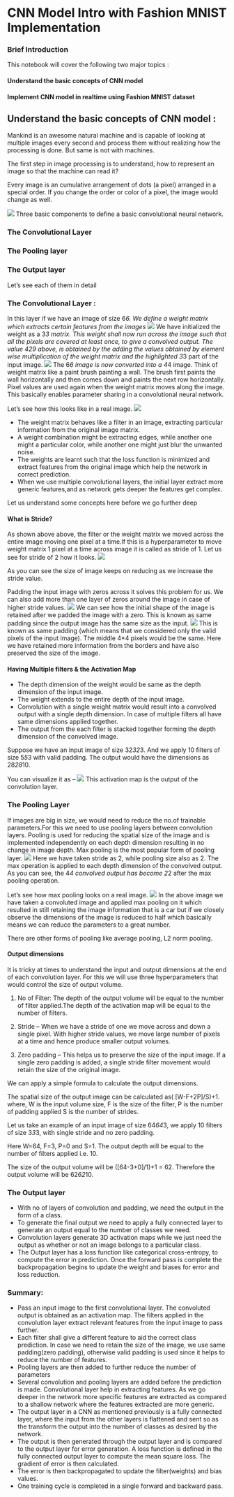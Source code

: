 # CNN Model Intro with Fashion MNIST Implementation
### Brief Introduction
This notebook will cover the following two major topics :

#### Understand the basic concepts of CNN model
#### Implement CNN model in realtime using Fashion MNIST dataset

## Understand the basic concepts of CNN model :

Mankind is an awesome natural machine and is capable of looking at multiple images every second and process them without realizing how the processing is done. But same is not with machines. 

The first step in image processing is to understand, how to represent an image so that the machine can read it?

Every image is an cumulative arrangement of dots (a pixel) arranged in a special order. If you change the order or color of a pixel, the image would change as well. 

![](https://ujwlkarn.files.wordpress.com/2016/08/screen-shot-2016-08-07-at-9-15-21-pm.png)
Three basic components to define a basic convolutional neural network.

### The Convolutional Layer
### The Pooling layer
### The Output layer

Let’s see each of them in detail

### The Convolutional Layer :

In this layer if we have an image of size 6*6. We define a weight matrix which extracts certain features from the images*
![](https://cdn.analyticsvidhya.com/wp-content/uploads/2017/06/28010254/conv1.png)
We have initialized the weight as a 3*3 matrix. This weight shall now run across the image such that all the pixels are covered at least once, to give a convolved output. The value 429 above, is obtained by the adding the values obtained by element wise multiplication of the weight matrix and the highlighted 3*3 part of the input image.
![](https://cdn.analyticsvidhya.com/wp-content/uploads/2017/06/28011851/conv.gif)
The 6*6 image is now converted into a 4*4 image.  Think of weight matrix like a paint brush painting a wall. The brush first paints the wall horizontally and then comes down and paints the next row horizontally. Pixel values are used again when the weight matrix moves along the image. This basically enables parameter sharing in a convolutional neural network.

Let’s see how this looks like in a real image.
![](https://cdn.analyticsvidhya.com/wp-content/uploads/2017/06/28132834/convimages.png)

* The weight matrix behaves like a filter in an image, extracting particular information from the original image matrix. 
* A weight combination might be extracting edges, while another one might a particular color, while another one might just blur the unwanted noise.
* The weights are learnt such that the loss function is minimized and extract features from the original image which help the network in correct prediction.
* When we use multiple convolutional layers, the initial layer extract more generic features,and as network gets deeper the features get complex.

Let us understand some concepts here before we go further deep

#### What is Stride?

As shown above above, the filter or the weight matrix we moved across the entire image moving one pixel at a time.If this is a hyperparameter to move weight matrix 1 pixel at a time across image it is called as stride of 1. Let us see for stride of 2 how it looks.
![](https://cdn.analyticsvidhya.com/wp-content/uploads/2017/06/28090227/stride1.gif)

As you can see the size of image keeps on reducing as we increase the stride value. 

Padding the input image with zeros across it solves this problem for us. We can also add more than one layer of zeros around the image in case of higher stride values.
![](https://cdn.analyticsvidhya.com/wp-content/uploads/2017/06/28093553/zero-padding.png)
We can see how the initial shape of the image is retained after we padded the image with a zero. This is known as same padding since the output image has the same size as the input. 
![](https://cdn.analyticsvidhya.com/wp-content/uploads/2017/06/28094927/padding.gif)
This is known as same padding (which means that we considered only the valid pixels of the input image). The middle 4*4 pixels would be the same. Here we have retained more information from the borders and have also preserved the size of the image.

#### Having Multiple filters & the Activation Map

* The depth dimension of the weight would be same as the depth dimension of the input image.
* The weight extends to the entire depth of the input image. 
* Convolution with a single weight matrix would result into a convolved output with a single depth dimension. In case of multiple filters all have same dimensions applied together.
* The output from the each filter is stacked together forming the depth dimension of the convolved image. 

Suppose we have an input image of size 32*32*3. And we apply 10 filters of size 5*5*3 with valid padding. The output would have the dimensions as 28*28*10.

You can visualize it as –
![](https://cdn.analyticsvidhya.com/wp-content/uploads/2017/06/28113904/activation-map.png)
This activation map is the output of the convolution layer.

### The Pooling Layer

If images are big in size, we would need to reduce the no.of trainable parameters.For this we need to use pooling layers between convolution layers. Pooling is used for reducing the spatial size of the image and is implemented independently on each depth dimension resulting in no change in image depth. Max pooling is the most popular form of pooling layer.
![](https://cdn.analyticsvidhya.com/wp-content/uploads/2017/06/28022816/maxpool.png)
Here we have taken stride as 2, while pooling size also as 2. The max operation is applied to each depth dimension of the convolved output. As you can see, the 4*4 convolved output has become 2*2 after the max pooling operation.

Let’s see how max pooling looks on a real image.
![](https://cdn.analyticsvidhya.com/wp-content/uploads/2017/06/28133544/pooling.png)
In the above image we have taken a convoluted image and applied max pooling on it which resulted in still retaining the image information that is a car but if we closely observe the dimensions of the image is reduced to half which basically means we can reduce the parameters to a great number.

There are other forms of pooling like average pooling, L2 norm pooling.

#### Output dimensions

It is tricky at times to understand the input and output dimensions at the end of each convolution layer. For this we will use three hyperparameters that would control the size of output volume.

1. No of Filter: The depth of the output volume will be equal to the number of filter applied.The depth of the activation map will be equal to the number of filters.

2. Stride – When we have a stride of one we move across and down a single pixel. With higher stride values, we move large number of pixels at a time and hence produce smaller output volumes.

3. Zero padding – This helps us to preserve the size of the input image. If a single zero padding is added, a single stride filter movement would retain the size of the original image.

We can apply a simple formula to calculate the output dimensions.

The spatial size of the output image can be calculated as( [W-F+2P]/S)+1. 
where, W is the input volume size, 
       F is the size of the filter, 
       P is the number of padding applied 
       S is the number of strides. 
       
Let us take an example of an input image of size 64*64*3, we apply 10 filters of size 3*3*3, with single stride and no zero padding.

Here W=64, F=3, P=0 and S=1. The output depth will be equal to the number of filters applied i.e. 10.

The size of the output volume will be ([64-3+0]/1)+1 = 62. Therefore the output volume will be 62*62*10.

### The Output layer
* With no of layers of convolution and padding, we need the output in the form of a class.
* To generate the final output we need to apply a fully connected layer to generate an output equal to the number of classes we need.
* Convolution layers generate 3D activation maps while we just need the output as whether or not an image belongs to a particular class. 
* The Output layer has a loss function like categorical cross-entropy, to compute the error in prediction. Once the forward pass is complete the backpropagation begins to update the weight and biases for error and loss reduction.

### Summary:
* Pass an input image to the first convolutional layer. The convoluted output is obtained as an activation map. The filters applied in the convolution layer extract relevant features from the input image to pass further.
* Each filter shall give a different feature to aid the correct class prediction. In case we need to retain the size of the image, we use same padding(zero padding), otherwise valid padding is used since it helps to reduce the number of features.
* Pooling layers are then added to further reduce the number of parameters
* Several convolution and pooling layers are added before the prediction is made. Convolutional layer help in extracting features. As we go deeper in the network more specific features are extracted as compared to a shallow network where the features extracted are more generic.
* The output layer in a CNN as mentioned previously is a fully connected layer, where the input from the other layers is flattened and sent so as the transform the output into the number of classes as desired by the network.
* The output is then generated through the output layer and is compared to the output layer for error generation. A loss function is defined in the fully connected output layer to compute the mean square loss. The gradient of error is then calculated.
* The error is then backpropagated to update the filter(weights) and bias values.
* One training cycle is completed in a single forward and backward pass.

